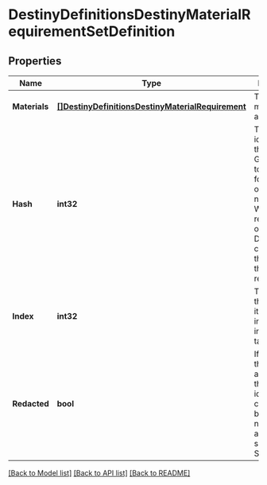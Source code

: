 # DestinyDefinitionsDestinyMaterialRequirementSetDefinition

## Properties
Name | Type | Description | Notes
------------ | ------------- | ------------- | -------------
**Materials** | [**[]DestinyDefinitionsDestinyMaterialRequirement**](Destiny.Definitions.DestinyMaterialRequirement.md) | The list of all materials that are required. | [optional] [default to null]
**Hash** | **int32** | The unique identifier for this entity. Guaranteed to be unique for the type of entity, but not globally.  When entities refer to each other in Destiny content, it is this hash that they are referring to. | [optional] [default to null]
**Index** | **int32** | The index of the entity as it was found in the investment tables. | [optional] [default to null]
**Redacted** | **bool** | If this is true, then there is an entity with this identifier/type combination, but BNet is not yet allowed to show it. Sorry! | [optional] [default to null]

[[Back to Model list]](../README.md#documentation-for-models) [[Back to API list]](../README.md#documentation-for-api-endpoints) [[Back to README]](../README.md)


